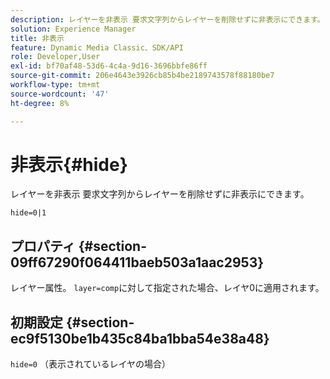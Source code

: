 ```yaml
---
description: レイヤーを非表示 要求文字列からレイヤーを削除せずに非表示にできます。
solution: Experience Manager
title: 非表示
feature: Dynamic Media Classic、SDK/API
role: Developer,User
exl-id: bf70af48-53d6-4c4a-9d16-3696bbfe86ff
source-git-commit: 206e4643e3926cb85b4be2189743578f88180be7
workflow-type: tm+mt
source-wordcount: '47'
ht-degree: 8%

---
```


# 非表示{#hide}

レイヤーを非表示 要求文字列からレイヤーを削除せずに非表示にできます。

`hide=0|1`

## プロパティ {#section-09ff67290f064411baeb503a1aac2953}

レイヤー属性。 `layer=comp`に対して指定された場合、レイヤ0に適用されます。

## 初期設定 {#section-ec9f5130be1b435c84ba1bba54e38a48}

`hide=0` （表示されているレイヤの場合）
